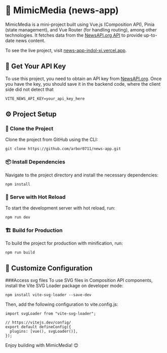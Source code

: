 # 📢 MimicMedia (news-app)

MimicMedia is a mini-project built using Vue.js (Composition API), Pinia (state management), and Vue Router (for handling routing), among other technologies. It fetches data from the [NewsAPI.org API](https://newsapi.org) to provide up-to-date news content.

To see the live project, visit [news-app-indol-xi.vercel.app](https://news-app-indol-xi.vercel.app/).

## 🔑 Get Your API Key

To use this project, you need to obtain an API key from [NewsAPI.org](https://newsapi.org). Once you have the key, you should save it in the backend code, where the client side did not detect that

```
VITE_NEWS_API_KEY=your_api_key_here
```

## ⚙️ Project Setup
### 📂 Clone the Project
Clone the project from GitHub using the CLI:

```
git clone https://github.com/arbor0711/news-app.git
```

### 📦 Install Dependencies
Navigate to the project directory and install the necessary dependencies:


```
npm install
```

### 🚀 Serve with Hot Reload
To start the development server with hot reload, run:
```
npm run dev
```

### 🏗️ Build for Production
To build the project for production with minification, run:

```
npm run build
```

## 🔧 Customize Configuration

###Access svg files
To use SVG files in Composition API components, install the Vite SVG Loader package on developer mode:

```
npm install vite-svg-loader --save-dev
```

Then, add the following configuration to vite.config.js:
```
import svgLoader from "vite-svg-loader";

// https://vitejs.dev/config/
export default defineConfig({
  plugins: [vue(), svgLoader()],
});
```

Enjoy building with MimicMedia! 😊
